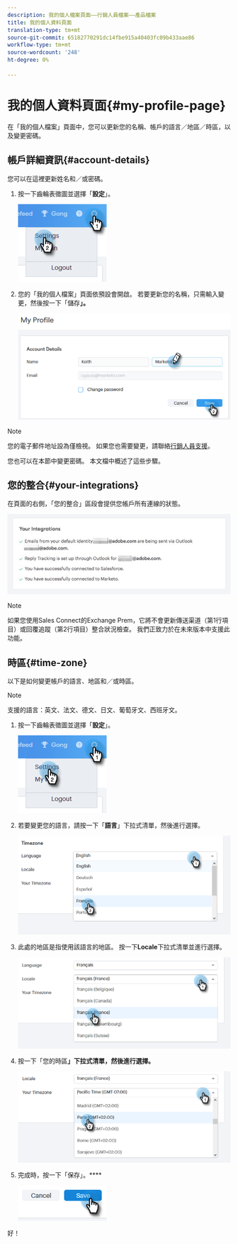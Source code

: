 ```yaml
---
description: 我的個人檔案頁面——行銷人員檔案——產品檔案
title: 我的個人資料頁面
translation-type: tm+mt
source-git-commit: 65182770291dc14fbe915a40403fc09b433aae86
workflow-type: tm+mt
source-wordcount: '248'
ht-degree: 0%

---
```



# 我的個人資料頁面{#my-profile-page}

在「我的個人檔案」頁面中，您可以更新您的名稱、帳戶的語言／地區／時區，以及變更密碼。

## 帳戶詳細資訊{#account-details}

您可以在這裡更新姓名和／或密碼。

1. 按一下齒輪表徵圖並選擇「**設定**」。

   ![](assets/my-profile-page-1.png)

1. 您的「我的個人檔案」頁面依預設會開啟。 若要更新您的名稱，只需輸入變更，然後按一下「儲存&#x200B;**」。**

   ![](assets/my-profile-page-2.png)

>[!NOTE]
>
>您的電子郵件地址設為僅檢視。 如果您也需要變更，請聯絡[行銷人員支援](https://nation.marketo.com/t5/Support/ct-p/Support)。

您也可以在本節中變更密碼。 本文檔中概述了這些步驟。

## 您的整合{#your-integrations}

在頁面的右側，「您的整合」區段會提供您帳戶所有連線的狀態。

![](assets/my-profile-page-3.png)

>[!NOTE]
>
>如果您使用Sales Connect的Exchange Prem，它將不會更新傳送渠道（第1行項目）或回覆追蹤（第2行項目）整合狀況檢查。 我們正致力於在未來版本中支援此功能。

## 時區{#time-zone}

以下是如何變更帳戶的語言、地區和／或時區。

>[!NOTE]
>
>支援的語言：英文、法文、德文、日文、葡萄牙文、西班牙文。

1. 按一下齒輪表徵圖並選擇「**設定**」。

   ![](assets/my-profile-page-4.png)

1. 若要變更您的語言，請按一下「**語言**」下拉式清單，然後進行選擇。

   ![](assets/my-profile-page-5.png)

1. 此處的地區是指使用該語言的地區。 按一下&#x200B;**Locale**&#x200B;下拉式清單並進行選擇。

   ![](assets/my-profile-page-6.png)

1. 按一下「您的時區&#x200B;**」下拉式清單，然後進行選擇。**

   ![](assets/my-profile-page-7.png)

1. 完成時，按一下「保存」。****

   ![](assets/my-profile-page-8.png)

好！
